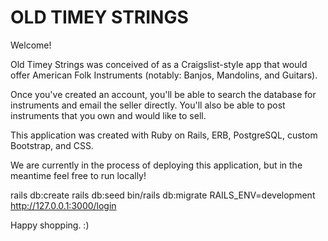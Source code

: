 # OLD TIMEY STRINGS

Welcome!

Old Timey Strings was conceived of as a Craigslist-style app that would offer American Folk Instruments (notably:  Banjos, Mandolins, and Guitars).

Once you've created an account, you'll be able to search the database for instruments and email the seller directly.   You'll also be able to post instruments that you own and would like to sell.

This application was created with Ruby on Rails, ERB, PostgreSQL, custom Bootstrap, and CSS.

We are currently in the process of deploying this application, but in the meantime feel free to run locally!

rails db:create
rails db:seed
bin/rails db:migrate RAILS_ENV=development
http://127.0.0.1:3000/login

Happy shopping.    :)



